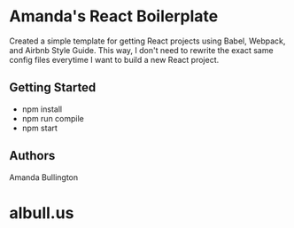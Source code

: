 # Amanda's React Boilerplate
Created a simple template for getting React projects using Babel, Webpack, and Airbnb Style Guide. This way, I don't need to rewrite the exact same config files everytime I want to build a new React project. 

## Getting Started

* npm install
* npm run compile
* npm start

## Authors

Amanda Bullington
# albull.us
